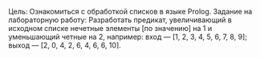 
Цель: Ознакомиться с обработкой списков в языке Prolog.
Задание на лабораторную работу:
Разработать предикат, увеличивающий в исходном списке нечетные элементы [по значению] на 1 и уменьшающий четные на 2, например: вход — [1, 2, 3, 4, 5, 6, 7, 8, 9]; выход — [2, 0, 4, 2, 6, 4, 6, 6, 10].
